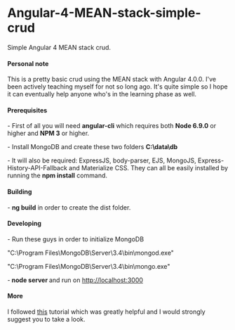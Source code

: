 # Angular-4-MEAN-stack-simple-crud
Simple Angular 4 MEAN stack crud.

<h4> Personal note </h4>
<p>This is a pretty basic crud using the MEAN stack with Angular 4.0.0. I've been actively teaching myself for not so long ago. It's quite simple
  so I hope it can eventually help anyone who's in the learning phase as well.</p>
<h4> Prerequisites </h4>
<p>- First of all you will need <b>angular-cli</b> which requires both <b>Node 6.9.0</b> or higher and <b>NPM 3</b> or higher. </p>
<p>- Install MongoDB and create these two folders <b>C:\data\db</b></p>
<p>- It will also be required: ExpressJS, body-parser, EJS, MongoJS, Express-History-API-Fallback and Materialize CSS. They
  can all be easily installed by running the <b>npm install</b> command.</p>
<h4> Building </h4>
<p>- <b>ng build</b> in order to create the dist folder.</p>
<h4> Developing </h4>
<p>- Run these guys in order to initialize MongoDB
<p>"C:\Program Files\MongoDB\Server\3.4\bin\mongod.exe"<p> "C:\Program Files\MongoDB\Server\3.4\bin\mongo.exe"</p>
<p>-<b> node server </b> and run on <a href="http://localhost:3000">http://localhost:3000</a></p>
<h4> More </h4>
<p>I followed <a href="https://www.youtube.com/watch?v=PFP0oXNNveg">this</a> tutorial which was greatly helpful and I would strongly suggest you to take a look.</p>
